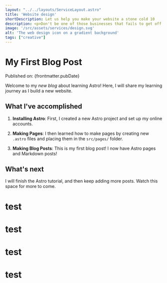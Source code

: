 ```yaml
---
layout: "../../layouts/ServiceLayout.astro"
title: 'Website design'
shortDescription: Let us help you make your website a stone cold 10
description: <p>Don't be one of those businesses that fails to get off the ground due to poor design. You can't read a book by it's cover but a website isn't a book and you can (and should) absolutely judge it based on how it looks.</p><p>Our affordable design service will help separate your website from the sea of visual garbage floating around out there.</p>
image: '/src/assets/services/design.svg'
alt: 'The web design icon on a gradient background'
tags: ["creative"]
---
```



# My First Blog Post

Published on: {frontmatter.pubDate}

Welcome to my _new blog_ about learning Astro! Here, I will share my learning journey as I build a new website.

## What I've accomplished

1. **Installing Astro**: First, I created a new Astro project and set up my online accounts.

2. **Making Pages**: I then learned how to make pages by creating new `.astro` files and placing them in the `src/pages/` folder.

3. **Making Blog Posts**: This is my first blog post! I now have Astro pages and Markdown posts!

## What's next

I will finish the Astro tutorial, and then keep adding more posts. Watch this space for more to come.

<div class="card-grid">
<h1>test</h1>
<h1>test</h1>
<h1>test</h1>
<h1>test</h1>
</div>
